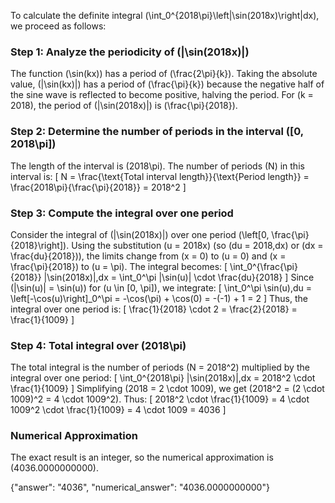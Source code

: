 

To calculate the definite integral \(\int_0^{2018\pi}\left|\sin(2018x)\right|dx\), we proceed as follows:

### Step 1: Analyze the periodicity of \(|\sin(2018x)|\)
The function \(\sin(kx)\) has a period of \(\frac{2\pi}{k}\). Taking the absolute value, \(|\sin(kx)|\) has a period of \(\frac{\pi}{k}\) because the negative half of the sine wave is reflected to become positive, halving the period. For \(k = 2018\), the period of \(|\sin(2018x)|\) is \(\frac{\pi}{2018}\).

### Step 2: Determine the number of periods in the interval \([0, 2018\pi]\)
The length of the interval is \(2018\pi\). The number of periods \(N\) in this interval is:
\[
N = \frac{\text{Total interval length}}{\text{Period length}} = \frac{2018\pi}{\frac{\pi}{2018}} = 2018^2
\]

### Step 3: Compute the integral over one period
Consider the integral of \(|\sin(2018x)|\) over one period \(\left[0, \frac{\pi}{2018}\right]\). Using the substitution \(u = 2018x\) (so \(du = 2018\,dx\) or \(dx = \frac{du}{2018}\)), the limits change from \(x = 0\) to \(u = 0\) and \(x = \frac{\pi}{2018}\) to \(u = \pi\). The integral becomes:
\[
\int_0^{\frac{\pi}{2018}} |\sin(2018x)|\,dx = \int_0^\pi |\sin(u)| \cdot \frac{du}{2018}
\]
Since \(|\sin(u)| = \sin(u)\) for \(u \in [0, \pi]\), we integrate:
\[
\int_0^\pi \sin(u)\,du = \left[-\cos(u)\right]_0^\pi = -\cos(\pi) + \cos(0) = -(-1) + 1 = 2
\]
Thus, the integral over one period is:
\[
\frac{1}{2018} \cdot 2 = \frac{2}{2018} = \frac{1}{1009}
\]

### Step 4: Total integral over \(2018\pi\)
The total integral is the number of periods \(N = 2018^2\) multiplied by the integral over one period:
\[
\int_0^{2018\pi} |\sin(2018x)|\,dx = 2018^2 \cdot \frac{1}{1009}
\]
Simplifying \(2018 = 2 \cdot 1009\), we get \(2018^2 = (2 \cdot 1009)^2 = 4 \cdot 1009^2\). Thus:
\[
2018^2 \cdot \frac{1}{1009} = 4 \cdot 1009^2 \cdot \frac{1}{1009} = 4 \cdot 1009 = 4036
\]

### Numerical Approximation
The exact result is an integer, so the numerical approximation is \(4036.0000000000\).

{"answer": "4036", "numerical_answer": "4036.0000000000"}